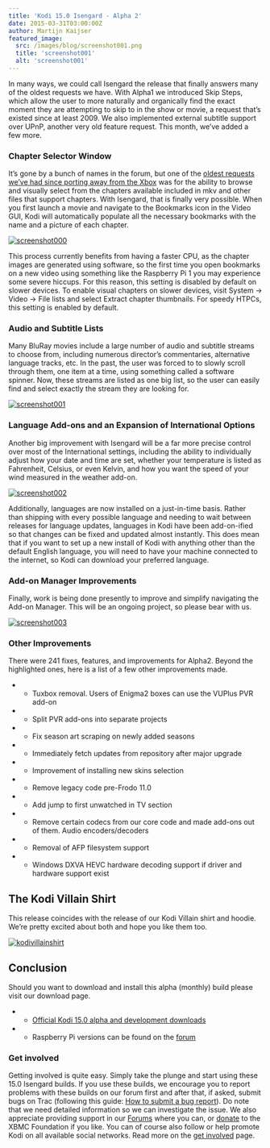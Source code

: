 ```yaml
---
title: 'Kodi 15.0 Isengard - Alpha 2'
date: 2015-03-31T03:00:00Z
author: Martijn Kaijser
featured_image:
  src: /images/blog/screenshot001.png
  title: 'screenshot001'
  alt: 'screenshot001'
---
```

In many ways, we could call Isengard the release that finally answers many of the oldest requests we have. With Alpha1 we introduced Skip Steps, which allow the user to more naturally and organically find the exact moment they are attempting to skip to in the show or movie, a request that’s existed since at least 2009. We also implemented external subtitle support over UPnP, another very old feature request. This month, we’ve added a few more.

 ### Chapter Selector Window

 It’s gone by a bunch of names in the forum, but one of the [oldest requests we’ve had since porting away from the Xbox](https://forum.kodi.tv/showthread.php?tid=46071) was for the ability to browse and visually select from the chapters available included in mkv and other files that support chapters. With Isengard, that is finally very possible. When you first launch a movie and navigate to the Bookmarks icon in the Video GUI, Kodi will automatically populate all the necessary bookmarks with the name and a picture of each chapter.

 [![screenshot000](/sites/default/files/uploads/screenshot000-800x441.png)](/sites/default/files/uploads/screenshot000.png)

  

 This process currently benefits from having a faster CPU, as the chapter images are generated using software, so the first time you open bookmarks on a new video using something like the Raspberry Pi 1 you may experience some severe hiccups. For this reason, this setting is disabled by default on slower devices. To enable visual chapters on slower devices, visit System -\> Video -\> File lists and select Extract chapter thumbnails. For speedy HTPCs, this setting is enabled by default.

 ### Audio and Subtitle Lists

 Many BluRay movies include a large number of audio and subtitle streams to choose from, including numerous director’s commentaries, alternative language tracks, etc. In the past, the user was forced to to slowly scroll through them, one item at a time, using something called a software spinner. Now, these streams are listed as one big list, so the user can easily find and select exactly the stream they are looking for.

 [![screenshot001](/sites/default/files/uploads/screenshot001-800x441.png)](/sites/default/files/uploads/screenshot001.png)

  

 ### Language Add-ons and an Expansion of International Options

 Another big improvement with Isengard will be a far more precise control over most of the International settings, including the ability to individually adjust how your date and time are set, whether your temperature is listed as Fahrenheit, Celsius, or even Kelvin, and how you want the speed of your wind measured in the weather add-on.

 [![screenshot002](/sites/default/files/uploads/screenshot002-800x441.png)](/sites/default/files/uploads/screenshot002.png)

 Additionally, languages are now installed on a just-in-time basis. Rather than shipping with every possible language and needing to wait between releases for language updates, languages in Kodi have been add-on-ified so that changes can be fixed and updated almost instantly. This does mean that if you want to set up a new install of Kodi with anything other than the default English language, you will need to have your machine connected to the internet, so Kodi can download your preferred language.

 ### Add-on Manager Improvements

 Finally, work is being done presently to improve and simplify navigating the Add-on Manager. This will be an ongoing project, so please bear with us.

 [![screenshot003](/sites/default/files/uploads/screenshot0033-800x441.png)](/sites/default/files/uploads/screenshot0033.png)

 ### Other Improvements

 There were 241 fixes, features, and improvements for Alpha2. Beyond the highlighted ones, here is a list of a few other improvements made.

 
 * * Tuxbox removal. Users of Enigma2 boxes can use the VUPlus PVR add-on
 * * Split PVR add-ons into separate projects
 * * Fix season art scraping on newly added seasons
 * * Immediately fetch updates from repository after major upgrade
 * * Improvement of installing new skins selection
 * * Remove legacy code pre-Frodo 11.0
 * * Add jump to first unwatched in TV section
 * * Remove certain codecs from our core code and made add-ons out of them. Audio encoders/decoders
 * * Removal of AFP filesystem support
 * * Windows DXVA HEVC hardware decoding support if driver and hardware support exist
 
 The Kodi Villain Shirt
----------------------

 This release coincides with the release of our Kodi Villain shirt and hoodie. We’re pretty excited about both and hope you like them too.

 [![kodivillainshirt](/sites/default/files/uploads/kodivillainshirt.jpg)](https://teespring.com/kodi-villain-shirt)

 Conclusion
----------

 Should you want to download and install this alpha (monthly) build please visit our download page.

 
 * * [Official Kodi 15.0 alpha and development downloads](/download)
 * * Raspberry Pi versions can be found on the [forum](https://forum.kodi.tv/forumdisplay.php?fid=166)
 
 ### 

 ### Get involved

 Getting involved is quite easy. Simply take the plunge and start using these 15.0 Isengard builds. If you use these builds, we encourage you to report problems with these builds on our forum first and after that, if asked, submit bugs on Trac (following this guide: [How to submit a bug report](https://kodi.wiki/view/HOW-TO:Submit_a_bug_report)). Do note that we need detailed information so we can investigate the issue. We also appreciate providing support in our [Forums](https://forum.kodi.tv/ "Kodi Forums") where you can, or [donate](/contribute/donate "XBMC Foundation Donations") to the XBMC Foundation if you like. You can of course also follow or help promote Kodi on all available social networks. Read more on the [get involved](/get-involved) page.

  